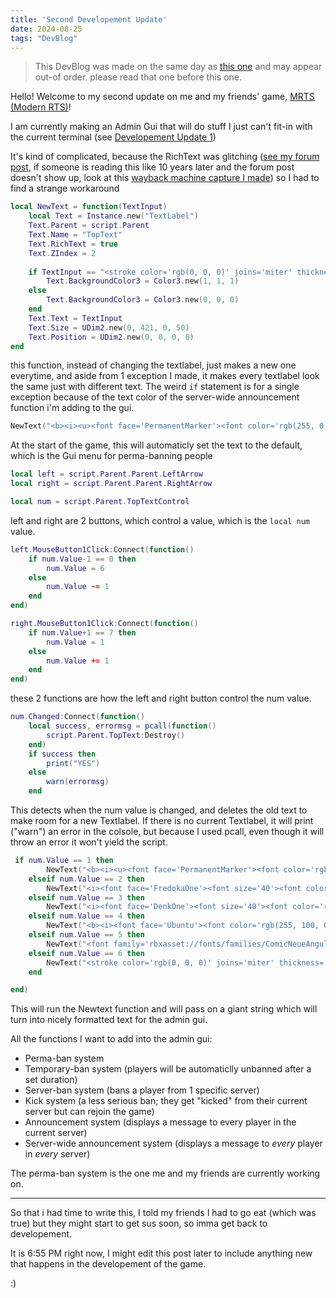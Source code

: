 ```yaml
---
title: 'Second Developement Update'
date: 2024-08-25
tags: "DevBlog"
---
```

> This DevBlog was made on the same day as [this one](https://goobismoobis.github.io/GoobisBlog/2024/08/25/FirstDevblog.html) and may appear out-of order. please read that one before this one.

Hello! Welcome to my second update on me and my friends' game, [MRTS (Modern RTS)](https://www.roblox.com/games/127267058447385/Modern-RTS)!

I am currently making an Admin Gui that will do stuff I just can't fit-in with the current terminal (see [Developement Update 1](https://goobismoobis.github.io/GoobisBlog/2024/08/25/FirstDevblog.html))

It's kind of complicated, because the RichText was glitching ([see my forum post](https://devforum.roblox.com/t/richtext-not-working-correctly/3133998), if someone is reading this like 10 years later and the forum post doesn't show up, look at this [wayback machine capture I made](https://web.archive.org/web/20240825222134/https://devforum.roblox.com/t/richtext-not-working-correctly/3133998)) so I had to find a strange workaround

```lua
local NewText = function(TextInput)
	local Text = Instance.new("TextLabel")
	Text.Parent = script.Parent
	Text.Name = "TopText"
	Text.RichText = true
	Text.ZIndex = 2
	
	if TextInput == "<stroke color='rgb(0, 0, 0)' joins='miter' thickness='4' transparency='0.25'><font family='rbxasset://fonts/families/PressStart2P.json'><font color='rgb(0, 255, 0)'><font size='30'>SERVER-WIDE ANNOUNCEMENT</font></font></font></stroke>" then
		Text.BackgroundColor3 = Color3.new(1, 1, 1)
	else
		Text.BackgroundColor3 = Color3.new(0, 0, 0)
	end
	Text.Text = TextInput
	Text.Size = UDim2.new(0, 421, 0, 50)
	Text.Position = UDim2.new(0, 0, 0, 0)
end
```
this function, instead of changing the textlabel, just makes a new one everytime, and aside from 1 exception I made, it makes every textlabel look the same just with different text. The weird ```if``` statement is for a single exception because of the text color of the server-wide announcement function i'm adding to the gui.
```lua
NewText("<b><i><u><font face='PermanentMarker'><font color='rgb(255, 0, 0)'><font size='40'>PERMA-BAN</font></font></font></u></i></b><font face='Gotham'><font color='rgb(255, 0, 0)'><font size='30'><b>    A PLAYER</b></font></font></font>")
```
At the start of the game, this will automaticly set the text to the default, which is the Gui menu for perma-banning people
```lua
local left = script.Parent.Parent.LeftArrow
local right = script.Parent.Parent.RightArrow

local num = script.Parent.TopTextControl
```
left and right are 2 buttons, which control a value, which is the ```local num``` value.
```lua
left.MouseButton1Click:Connect(function()
	if num.Value-1 == 0 then
		num.Value = 6
	else
		num.Value -= 1
	end
end)

right.MouseButton1Click:Connect(function()
	if num.Value+1 == 7 then
		num.Value = 1
	else
		num.Value += 1
	end
end)
```
these 2 functions are how the left and right button control the num value.
```lua
num.Changed:Connect(function()
	local success, errormsg = pcall(function()
		script.Parent.TopText:Destroy()
	end)
	if success then
		print("YES")
	else
		warn(errormsg)
	end
```
This detects when the num value is changed, and deletes the old text to make room for a new Textlabel. If there is no current Textlabel, it will print ("warn") an error in the colsole, but because I used pcall, even though it will throw an error it won't yield the script.
```lua
 if num.Value == 1 then
		NewText("<b><i><u><font face='PermanentMarker'><font color='rgb(255, 0, 0)'><font size='40'>PERMA-BAN</font></font></font></u></i></b><font face='Gotham'><font color='rgb(255, 0, 0)'><font size='30'><b>    A PLAYER</b></font></font></font>")
	elseif num.Value == 2 then
		NewText("<i><font face='FredokaOne'><font size='40'><font color='rgb(200, 0, 0)'>TEMP-BAN</font></font></font></i><font face='Gotham'><font color='rgb(255, 0, 0)'><font size='30'>    A PLAYER</font></font></font>")
	elseif num.Value == 3 then
		NewText("<i><font face='DenkOne'><font size='40'><font color='rgb(150, 0, 0)'>SERVER-BAN</font></font></font></i><font face='Gotham'><font color='rgb(255, 0, 0)'><font size='30'>    A PLAYER</font></font></font>")
	elseif num.Value == 4 then
		NewText("<b><i><font face='Ubuntu'><font color='rgb(255, 100, 0)'><font size='40'>KICK A PLAYER</font></font></font></i></b>")
	elseif num.Value == 5 then
		NewText("<font family='rbxasset://fonts/families/ComicNeueAngular.json'><font size='50'><font color='rgb(0, 255, 255)'><b>ANNOUNCE</b></font></font></font>")
	elseif num.Value == 6 then
		NewText("<stroke color='rgb(0, 0, 0)' joins='miter' thickness='4' transparency='0.25'><font family='rbxasset://fonts/families/PressStart2P.json'><font color='rgb(0, 255, 0)'><font size='30'>SERVER-WIDE ANNOUNCEMENT</font></font></font></stroke>")
	end

end)
```
This will run the Newtext function and will pass on a giant string which will turn into nicely formatted text for the admin gui.

All the functions I want to add into the admin gui:
- Perma-ban system
- Temporary-ban system (players will be automaticlly unbanned after a set duration)
- Server-ban system (bans a player from 1 specific server)
- Kick system (a less serious ban; they get "kicked" from their current server but can rejoin the game)
- Announcement system (displays a message to every player in the current server)
- Server-wide announcement system (displays a message to _every_ player in _every_ server)

The perma-ban system is the one me and my friends are currently working on.
****
So that i had time to write this, I told my friends I had to go eat (which was true) but they might start to get sus soon, so imma get back to developement.

It is 6:55 PM right now, I might edit this post later to include anything new that happens in the developement of the game.

:)
